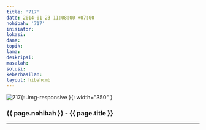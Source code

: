 ```yaml
---
title: '717'
date: 2014-01-23 11:08:00 +07:00
nohibah: '717'
inisiator: 
lokasi: 
dana: 
topik: 
lama: 
deskripsi: 
masalah: 
solusi: 
keberhasilan: 
layout: hibahcmb
---
```


![717](/static/img/hibahcmb/717.png){: .img-responsive }{: width="350" }

### {{ page.nohibah }} - {{ page.title }}

---
